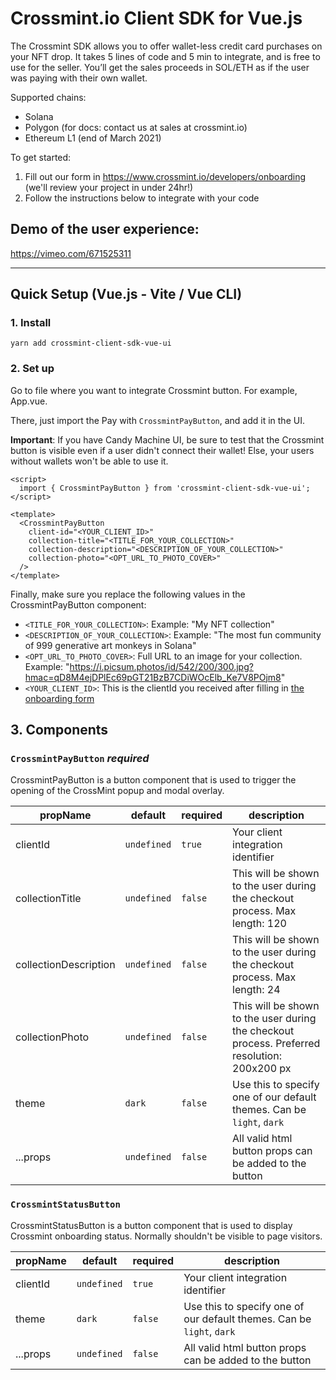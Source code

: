 # Crossmint.io Client SDK for Vue.js

The Crossmint SDK allows you to offer wallet-less credit card purchases on your NFT drop. It takes 5 lines of code and 5 min to integrate, and is free to use for the seller. You’ll get the sales proceeds in SOL/ETH as if the user was paying with their own wallet.

Supported chains:

- Solana
- Polygon (for docs: contact us at sales at crossmint.io)
- Ethereum L1 (end of March 2021)

To get started:

1. Fill out our form in https://www.crossmint.io/developers/onboarding (we'll review your project in under 24hr!)
2. Follow the instructions below to integrate with your code

## Demo of the user experience:

https://vimeo.com/671525311

---

## Quick Setup (Vue.js - Vite / Vue CLI)

### 1. Install

```shell
yarn add crossmint-client-sdk-vue-ui
```

### 2. Set up

Go to file where you want to integrate Crossmint button. For example, App.vue.

There, just import the Pay with `CrossmintPayButton`, and add it in the UI.

**Important**: If you have Candy Machine UI, be sure to test that the Crossmint button is visible even if a user didn't connect their wallet! Else, your users without wallets won't be able to use it.

```vue
<script>
  import { CrossmintPayButton } from 'crossmint-client-sdk-vue-ui';
</script>

<template>
  <CrossmintPayButton
    client-id="<YOUR_CLIENT_ID>"
    collection-title="<TITLE_FOR_YOUR_COLLECTION>"
    collection-description="<DESCRIPTION_OF_YOUR_COLLECTION>"
    collection-photo="<OPT_URL_TO_PHOTO_COVER>"
  />
</template>
```

Finally, make sure you replace the following values in the CrossmintPayButton component:

- `<TITLE_FOR_YOUR_COLLECTION>`: Example: "My NFT collection"
- `<DESCRIPTION_OF_YOUR_COLLECTION>`: Example: "The most fun community of 999 generative art monkeys in Solana"
- `<OPT_URL_TO_PHOTO_COVER>`: Full URL to an image for your collection. Example: "https://i.picsum.photos/id/542/200/300.jpg?hmac=qD8M4ejDPlEc69pGT21BzB7CDiWOcElb_Ke7V8POjm8"
- `<YOUR_CLIENT_ID>`: This is the clientId you received after filling in [the onboarding form](https://www.crossmint.io/developers/)

## 3. Components

### `CrossmintPayButton` _required_

CrossmintPayButton is a button component that is used to trigger the opening of the CrossMint popup and modal overlay.

| propName              | default     | required | description                                                                                  |
| --------------------- | ----------- | -------- | -------------------------------------------------------------------------------------------- |
| clientId              | `undefined` | `true`   | Your client integration identifier                                                           |
| collectionTitle       | `undefined` | `false`  | This will be shown to the user during the checkout process. Max length: 120                  |
| collectionDescription | `undefined` | `false`  | This will be shown to the user during the checkout process. Max length: 24                   |
| collectionPhoto       | `undefined` | `false`  | This will be shown to the user during the checkout process. Preferred resolution: 200x200 px |
| theme                 | `dark`      | `false`  | Use this to specify one of our default themes. Can be `light`, `dark`                        |
| ...props              | `undefined` | `false`  | All valid html button props can be added to the button                                       |

### `CrossmintStatusButton`

CrossmintStatusButton is a button component that is used to display Crossmint onboarding status. Normally shouldn't be visible to page visitors.

| propName | default     | required | description                                                           |
| -------- | ----------- | -------- | --------------------------------------------------------------------- |
| clientId | `undefined` | `true`   | Your client integration identifier                                    |
| theme    | `dark`      | `false`  | Use this to specify one of our default themes. Can be `light`, `dark` |
| ...props | `undefined` | `false`  | All valid html button props can be added to the button                |
